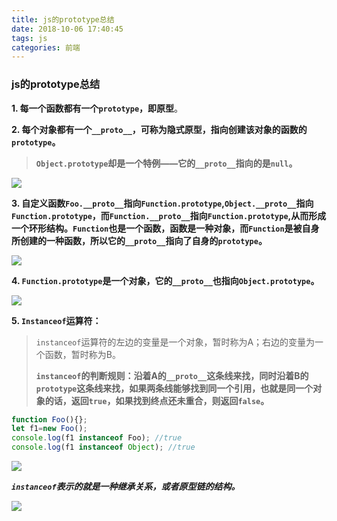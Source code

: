 ```yaml
---
title: js的prototype总结
date: 2018-10-06 17:40:45
tags: js
categories: 前端
---
```


### js的prototype总结

**1. 每一个函数都有一个`prototype`，即原型**。

**2. 每个对象都有一个`__proto__`，可称为隐式原型，指向创建该对象的函数的`prototype`。**

> **`Object.prototype`却是一个特例——它的`__proto__`指向的是`null`。**

![](http://bmob-cdn-8350.b0.upaiyun.com/2018/10/06/3ed52e91409ae13e805e9ea9c771c66c.png)

**3. 自定义函数`Foo.__proto__`指向`Function.prototype`,`Object.__proto__`指向`Function.prototype`，而`Function.__proto__`指向`Function.prototype`,从而形成一个环形结构。`Function`也是一个函数，函数是一种对象，而`Function`是被自身所创建的一种函数，所以它的`__proto__`指向了自身的`prototype`。**

![](http://bmob-cdn-8350.b0.upaiyun.com/2018/10/06/672e52454044214b80a9d2f140417535.png)

**4. `Function.prototype`是一个对象，它的`__proto__`也指向`Object.prototype`。**

![](http://bmob-cdn-8350.b0.upaiyun.com/2018/10/06/fc61390740d130488051d1089074ba12.png)

**5. `Instanceof`运算符：**

> `instanceof`运算符的左边的变量是一个对象，暂时称为A；右边的变量为一个函数，暂时称为B。
>
> **`instanceof`的判断规则：沿着A的`__proto__`这条线来找，同时沿着B的`prototype`这条线来找，如果两条线能够找到同一个引用，也就是同一个对象的话，返回`true`，如果找到终点还未重合，则返回`false`。**

```javascript
function Foo(){};
let f1=new Foo();
console.log(f1 instanceof Foo); //true
console.log(f1 instanceof Object); //true
```

![](http://bmob-cdn-8350.b0.upaiyun.com/2018/10/06/ad023c9f40a1e17f803967a5a402683e.png)

***`instanceof`表示的就是一种继承关系，或者原型链的结构。***

![](http://bmob-cdn-8350.b0.upaiyun.com/2018/10/19/fb2ec26540658c9480e22f7217f7ff29.png)